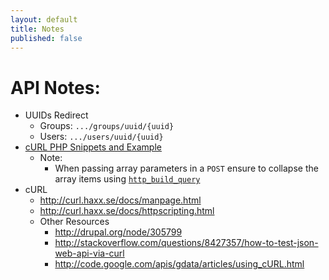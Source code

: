 ```yaml
---
layout: default
title: Notes
published: false
---
```


# API Notes:

*  UUIDs Redirect
   *  Groups: `.../groups/uuid/{uuid}`
   *  Users:  `.../users/uuid/{uuid}`
*  [cURL PHP Snippets and Example](https://gist.github.com/10c96e8621540bbc9ec4)
   *  Note:
      *  When passing array parameters in a `POST` ensure to collapse the array items using [`http_build_query`](http://php.net/manual/en/function.http-build-query.php)
*  cURL
   *  http://curl.haxx.se/docs/manpage.html
   *  http://curl.haxx.se/docs/httpscripting.html
   *  Other Resources
      *  http://drupal.org/node/305799
      *  http://stackoverflow.com/questions/8427357/how-to-test-json-web-api-via-curl
      *  http://code.google.com/apis/gdata/articles/using_cURL.html

